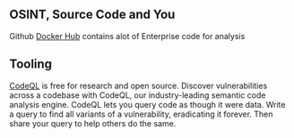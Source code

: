 
## OSINT, Source Code and You

Github 
[Docker Hub](https://hub.docker.com/)  contains alot of Enterprise code for analysis

## Tooling

[CodeQL](https://codeql.github.com/) is free for research and open source. Discover vulnerabilities across a codebase with CodeQL, our industry-leading semantic code analysis engine. CodeQL lets you query code as though it were data. Write a query to find all variants of a vulnerability, eradicating it forever. Then share your query to help others do the same.
